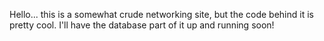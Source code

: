 Hello... this is a somewhat crude networking site, but the code behind it is pretty cool. I'll have the database part of it up and running soon!